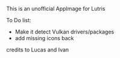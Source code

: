 This is an unofficial AppImage for Lutris

To Do list:
- Make it detect Vulkan drivers/packages
- add missing icons back

credits to Lucas and Ivan
